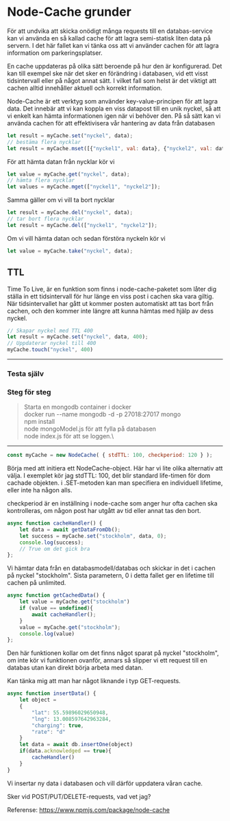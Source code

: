 # Node-Cache grunder

För att undvika att skicka onödigt många requests till en databas-service kan vi använda en så kallad cache för att lagra semi-statisk liten data på servern. I det här fallet kan vi tänka oss att vi använder cachen för att lagra information om parkeringsplatser.

En cache uppdateras på olika sätt beroende på hur den är konfigurerad. Det kan till exempel ske när det sker en förändring i databasen, vid ett visst tidsintervall eller på något annat sätt. I vilket fall som helst är det viktigt att cachen alltid innehåller aktuell och korrekt information.

Node-Cache är ett verktyg som använder key-value-principen för att lagra data. Det innebär att vi kan koppla en viss datapost till en unik nyckel, så att vi enkelt kan hämta informationen igen när vi behöver den. På så sätt kan vi använda cachen för att effektivisera vår hantering av data från databasen



```javascript
let result = myCache.set("nyckel", data);
// bestäma flera nycklar
let result = myCache.mset([{"nyckel1", val: data}, {"nyckel2", val: data}]);
```
För att hämta datan från nycklar kör vi

```javascript
let value = myCache.get("nyckel", data);
// hämta flera nycklar
let values = myCache.mget(["nyckel1", "nyckel2"]);
```
Samma gäller om vi vill ta bort nycklar
```javascript
let result = myCache.del("nyckel", data);
// tar bort flera nycklar
let result = myCache.del(["nyckel1", "nyckel2"]);
```
Om vi vill hämta datan och sedan förstöra nyckeln kör vi

```javascript
let value = myCache.take("nyckel", data);
```

## TTL
Time To Live, är en funktion som finns i node-cache-paketet som låter dig ställa in ett tidsintervall för hur länge en viss post i cachen ska vara giltig. När tidsintervallet har gått ut kommer posten automatiskt att tas bort från cachen, och den kommer inte längre att kunna hämtas med hjälp av dess nyckel.


```javascript
// Skapar nyckel med TTL 400
let result = myCache.set("nyckel", data, 400);
// Uppdaterar nyckel till 400
myCache.touch("nyckel", 400)
```


---

### Testa själv

### Steg för steg

>  Starta en mongodb container i docker\
> docker run --name mongodb -d -p 27018:27017 mongo\
> npm install\
> node mongoModel.js för att fylla på databasen\
> node index.js för att se loggen.\

---

```javascript
const myCache = new NodeCache( { stdTTL: 100, checkperiod: 120 } );
```

Börja med att initiera ett NodeCache-object.
Här har vi lite olika alternativ att välja.
I exemplet kör jag stdTTL: 100, det blir standard life-timen för dom cachade objekten.
i .SET-metoden kan man specifiera en individuell lifetime, eller inte ha någon alls.

checkperiod är en inställning i node-cache som anger hur ofta cachen ska kontrolleras, om någon post har utgått av tid eller annat tas den bort.

```javascript
async function cacheHandler() {
    let data = await getDataFromDb();
    let success = myCache.set("stockholm", data, 0);
    console.log(success);
    // True om det gick bra
};
```
Vi hämtar data från en databasmodell/databas och skickar in det i cachen på nyckel "stockholm".
Sista parametern, 0 i detta fallet ger en lifetime till cachen på unlimited.

```javascript
async function getCachedData() {
    let value = myCache.get("stockholm")
    if (value == undefined){
        await cacheHandler();
    }
    value = myCache.get("stockholm");
    console.log(value)
};
```

Den här funktionen kollar om det finns något sparat på nyckel "stockholm",
om inte kör vi funktionen ovanför, annars så slipper vi ett request till en databas utan
kan direkt börja arbeta med datan.

Kan tänka mig att man har något liknande i typ GET-requests.

```javascript
async function insertData() {
    let object =
    {
        "lat": 55.59896029650948,
        "lng": 13.008597642963284,
        "charging": true,
        "rate": "d"
    }
    let data = await db.insertOne(object)
    if(data.acknowledged == true){
        cacheHandler()
    }
}

```


Vi insertar ny data i databasen och vill därför uppdatera våran cache.

Sker vid POST/PUT/DELETE-requests, vad vet jag?


Referense: https://www.npmjs.com/package/node-cache
